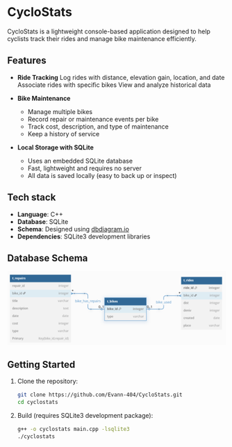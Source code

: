 # CycloStats

CycloStats is a lightweight console-based application designed to help cyclists track their rides and manage bike maintenance efficiently.

## Features

- **Ride Tracking**
  Log rides with distance, elevation gain, location, and date
  Associate rides with specific bikes
  View and analyze historical data

- **Bike Maintenance**
  - Manage multiple bikes
  - Record repair or maintenance events per bike
  - Track cost, description, and type of maintenance
  - Keep a history of service

- **Local Storage with SQLite**
  - Uses an embedded SQLite database
  - Fast, lightweight and requires no server
  - All data is saved locally (easy to back up or inspect)

## Tech stack

- **Language**: C++
- **Database**: SQLite
- **Schema**: Designed using [dbdiagram.io](https://dbdiagram.io)
- **Dependencies**: SQLite3 development libraries

## Database Schema
![DATABASE-SCHEMA](assets/db-schema.png)

## Getting Started

1. Clone the repository:
   ```bash
   git clone https://github.com/Evann-404/CycloStats.git
   cd cyclostats
   ```
2. Build (requires SQLite3 development package):
   ```bash
   g++ -o cyclostats main.cpp -lsqlite3
   ./cyclostats
   ```
